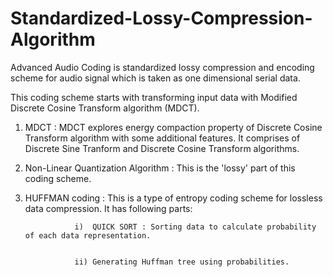 Standardized-Lossy-Compression-Algorithm
========================================

Advanced Audio Coding is standardized lossy compression and encoding scheme for audio signal which is taken as one dimensional serial data.

This coding scheme starts with transforming input data with Modified Discrete Cosine Transform algorithm (MDCT).


1. MDCT : MDCT explores energy compaction property of Discrete Cosine Transform algorithm with some additional features. It comprises of Discrete Sine Tranform and Discrete Cosine Transform algorithms.
          
          
2. Non-Linear Quantization Algorithm : This is the 'lossy' part of this coding scheme.


3. HUFFMAN coding : This is a type of entropy coding scheme for lossless data compression. It has following parts:


                  i)  QUICK SORT : Sorting data to calculate probability of each data representation.
                  
                  
                  ii) Generating Huffman tree using probabilities.
                  
